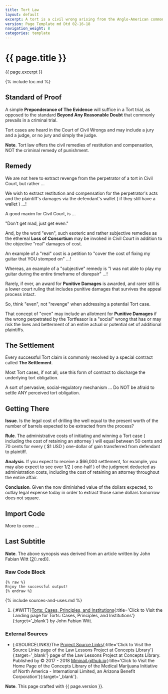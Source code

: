 ```yaml
---
title: Tort Law
layout: default
excerpt: A tort is a civil wrong arising from the Anglo-American common law without any reference to contract ...
version: Page Template md Dtd 02-16-18
navigation_weight: 8
categories: template
---
```

# {{ page.title }}

{{ page.excerpt }}

{% include toc.md %}

## Standard of Proof

A simple **Preponderance of The Evidence** will suffice in a Tort trial, as opposed to the standard **Beyond Any Reasonable Doubt** that commonly prevails in a criminal trial.

Tort cases are heard in the Court of Civil Wrongs and may include a jury and a judge, or no jury and simply the judge.

**Note**. Tort law offers the civil remedies of restitution and compensation, NOT the criminal remedy of punishment.

## Remedy

We are not here to extract revenge from the perpetrator of a tort in Civil Court, but rather ...

We wish to extract restitution and compensation for the perpetrator's acts and the plaintiff's damages via the defendant's wallet ( if they still have a wallet ) ...!

A good maxim for Civil Court, is ...

"Don't get mad, just get even."

And, by the word "even", such esoteric and rather subjective remedies as the ethereal **Loss of Consortium** may be invoked in Civil Court in addition to the objective "real" damages of cost.

An example of a "real" cost is a petition to "cover the cost of fixing my guitar that YOU stomped on" ...!

Whereas, an example of a "subjective" remedy is "I was not able to play my guitar during the entire timeframe of disrepair" ...!

Rarely, if ever, an award for **Punitive Damages** is awarded, and rarer still is a lower court ruling that includes punitive damages that survives the appeal process intact.

So, think "even", not "revenge" when addressing a potential Tort case.

That concept of "even" may include an allotment for **Punitive Damages** if the wrong perpetrated by the Tortfeasor is a "social" wrong that has or may risk the lives and betterment of an entire actual or potential set of additional plaintiffs.

## The Settlement

Every successful Tort claim is commonly resolved by a special contract called **The Settlement**.

Most Tort cases, if not all, use this form of contract to discharge the underlying tort obligation.

A sort of pervasive, social-regulatory mechanism ... Do NOT be afraid to settle ANY perceived tort obligation.

## Getting There

**Issue**. Is the legal cost of drilling the well equal to the present worth of the number of barrels expected to be extracted from the process?

**Rule**. The administrative costs of initiating and winning a Tort case ( including the cost of retaining an attorney ) will equal between 50 cents and 70 cents for every ( $1 USD ) one-dollar of gain transferred from defendant to plaintiff.

**Analysis**. If you expect to receive a $66,000 settlement, for example, you may also expect to see over 1/2 ( one-half ) of the judgment deducted as administration costs, including the cost of retaining an attorney throughout the entire affair.

**Conclusion**. Given the now diminished value of the dollars expected, to outlay legal expense today in order to extract those same dollars tomorrow does not square.

## Import Code

More to come ...

## Last Subtitle

**Note**. The above synopsis was derived from an article written by John Fabian Witt [[2](#WITT){:.red}].

### Raw Code Block

```liquid
{% raw %}
Enjoy the successful output!
{% endraw %}
```

{% include sources-and-uses.md %}

1. {:#WITT}[Torts: Cases, Principles, and Institutions](https://www.cali.org/books/torts-cases-principles-and-institutions){:title='Click to Visit the Landing page for Torts: Cases, Principles, and Institutions'}{:target='_blank'} by John Fabian Witt.

### External Sources

- {:#SOURCELINKS}The [Project Source Links](https://mminail.github.io/Law/Source-Law-Links.htm){:title='Click to Visit the Source Links page of the Law Lessons Project at Concepts Library'}{:target='_blank'} page of the Law Lessons Project at Concepts Library. Published by © 2017 - 2018 [Mminail.github.io](https://mminail.github.io/){:title='Click to Visit the Home Page of the Concepts Library of the Medical Marijuana Initiative of North America - International Limited, an Arizona Benefit Corporation'}{:target='_blank'}.

**Note**. This page crafted with {{ page.version }}.
